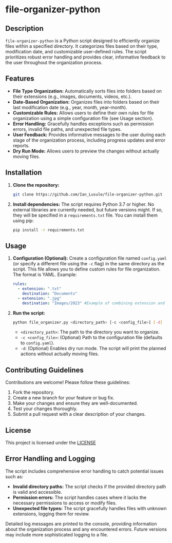 # file-organizer-python

## Description

`file-organizer-python` is a Python script designed to efficiently organize files within a specified directory. It categorizes files based on their type, modification date, and customizable user-defined rules.  The script prioritizes robust error handling and provides clear, informative feedback to the user throughout the organization process.

## Features

* **File Type Organization:** Automatically sorts files into folders based on their extensions (e.g., images, documents, videos, etc.).
* **Date-Based Organization:** Organizes files into folders based on their last modification date (e.g., year, month, year-month).
* **Customizable Rules:** Allows users to define their own rules for file organization using a simple configuration file (see Usage section).
* **Error Handling:** Gracefully handles exceptions such as permission errors, invalid file paths, and unexpected file types.
* **User Feedback:** Provides informative messages to the user during each stage of the organization process, including progress updates and error reports.
* **Dry Run Mode:** Allows users to preview the changes without actually moving files.


## Installation

1. **Clone the repository:**
   ```bash
   git clone https://github.com/Ian_Lusule/file-organizer-python.git
   ```

2. **Install dependencies:**  The script requires Python 3.7 or higher.  No external libraries are currently needed, but future versions might.  If so, they will be specified in a `requirements.txt` file.  You can install them using pip:
   ```bash
   pip install -r requirements.txt
   ```

## Usage

1. **Configuration (Optional):** Create a configuration file named `config.yaml` (or specify a different file using the `-c` flag) in the same directory as the script.  This file allows you to define custom rules for file organization.  The format is YAML.  Example:

   ```yaml
   rules:
     - extension: ".txt"
       destination: "Documents"
     - extension: ".jpg"
       destination: "Images/2023" #Example of combining extension and date-based rules
   ```

2. **Run the script:**

   ```bash
   python file_organizer.py <directory_path> [-c <config_file>] [-d]
   ```

   * `<directory_path>`: The path to the directory you want to organize.
   * `-c <config_file>`: (Optional) Path to the configuration file (defaults to `config.yaml`).
   * `-d`: (Optional) Enables dry run mode.  The script will print the planned actions without actually moving files.


## Contributing Guidelines

Contributions are welcome!  Please follow these guidelines:

1. Fork the repository.
2. Create a new branch for your feature or bug fix.
3. Make your changes and ensure they are well-documented.
4. Test your changes thoroughly.
5. Submit a pull request with a clear description of your changes.

## License

This project is licensed under the [LICENSE](LICENSE)

##  Error Handling and Logging

The script includes comprehensive error handling to catch potential issues such as:

* **Invalid directory paths:**  The script checks if the provided directory path is valid and accessible.
* **Permission errors:**  The script handles cases where it lacks the necessary permissions to access or modify files.
* **Unexpected file types:** The script gracefully handles files with unknown extensions, logging them for review.

Detailed log messages are printed to the console, providing information about the organization process and any encountered errors.  Future versions may include more sophisticated logging to a file.
